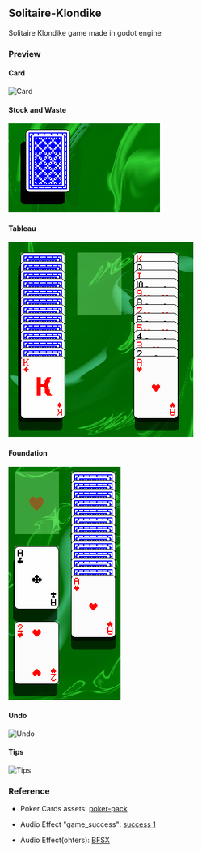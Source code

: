 ## Solitaire-Klondike

Solitaire Klondike game made in godot engine

### Preview

#### Card

![Card](screenshots/card.gif)

#### Stock and Waste

![Stock and Waste](screenshots/stock_and_waste.gif)

#### Tableau

![Tableau](screenshots/tableau.gif)

#### Foundation

![Foundation](screenshots/foundation.gif)

#### Undo

![Undo](screenshots/undo.gif)

#### Tips

![Tips](screenshots/tips.gif)

### Reference

- Poker Cards assets: [poker-pack](https://screamingbrainstudios.itch.io/poker-pack)

- Audio Effect "game_success": [success 1](https://pixabay.com/sound-effects/success-1-6297/)

- Audio Effect(ohters): [BFSX](https://www.bfxr.net/)
